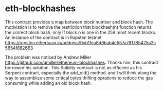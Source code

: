 # eth-blockhashes
This contract provides a map between block number and block hash. The motiviation is to remove the restriction that blockhash(n) function returns the correct block hash, only if block n is one in the 256 most recent blocks. An instance of the contract is in Ropsten testnet https://ropsten.etherscan.io/address/0xb11ea8d6bab4c557a781785425a2c5654f882663

The problem was noticed by Andrew Miller https://github.com/amiller/ethereum-blockhashes. Thanks him, this contract borrowed his solution. This Solidity contract is not as efficient as his Serpent contract, especially the add_old() method. and I will think along the way to assemblize some critical bytes thifting oprations to reduce the gas consuming while adding an old block hash.
